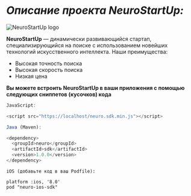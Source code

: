 # *Описание проекта NeuroStartUp:*
![NeuroStartUp logo](https://camo.githubusercontent.com/ace14ee894d150192a7b05b12410738aa65528da742bbce69315a5f441320ea7/68747470733a2f2f692e696d6775722e636f6d2f495a4f525769492e706e67)

**NeuroStartUp** — динамически развивающийся стартап, специализирующийся на поиске с использованием новейших технологий искусственного интеллекта. Наши преимущества:

* Высокая точность поиска
* Высокая скорость поиска
* Низкая цена

**Вы можете встроить NeuroStartUp в ваши приложения с помощью следующих сниппетов (кусочков) кода**

``` Javascript
JavaScript:

<script src="https://localhost/neuro.sdk.min.js"></script>
```
``` Javascript
Java (Maven):

<dependency>
  <groupId>neuro</groupId>
  <artifactId>sdk</artifactId>
  <version>1.0.0</version>
</dependency>
```
```
iOS (добавьте код в ваш Podfile):

platform :ios, '8.0'
pod "neuro-ios-sdk"
```